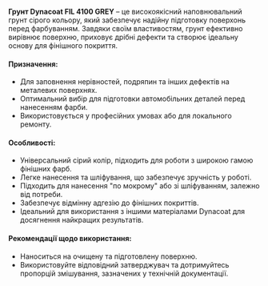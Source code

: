 **Грунт Dynacoat FIL 4100 GREY** – це високоякісний наповнювальний грунт сірого кольору, який забезпечує надійну підготовку поверхонь перед фарбуванням. Завдяки своїм властивостям, грунт ефективно вирівнює поверхню, приховує дрібні дефекти та створює ідеальну основу для фінішного покриття.

#### Призначення:

- Для заповнення нерівностей, подряпин та інших дефектів на металевих поверхнях.
- Оптимальний вибір для підготовки автомобільних деталей перед нанесенням фарби.
- Використовується у професійних умовах або для локального ремонту.

#### Особливості:

- Універсальний сірий колір, підходить для роботи з широкою гамою фінішних фарб.
- Легке нанесення та шліфування, що забезпечує зручність у роботі.
- Підходить для нанесення "по мокрому" або зі шліфуванням, залежно від потреби.
- Забезпечує відмінну адгезію до фінішних покриттів.
- Ідеальний для використання з іншими матеріалами Dynacoat для досягнення найкращих результатів.

#### Рекомендації щодо використання:

- Наноситься на очищену та підготовлену поверхню.
- Використовуйте відповідний затверджувач та дотримуйтесь пропорцій змішування, зазначених у технічній документації.
